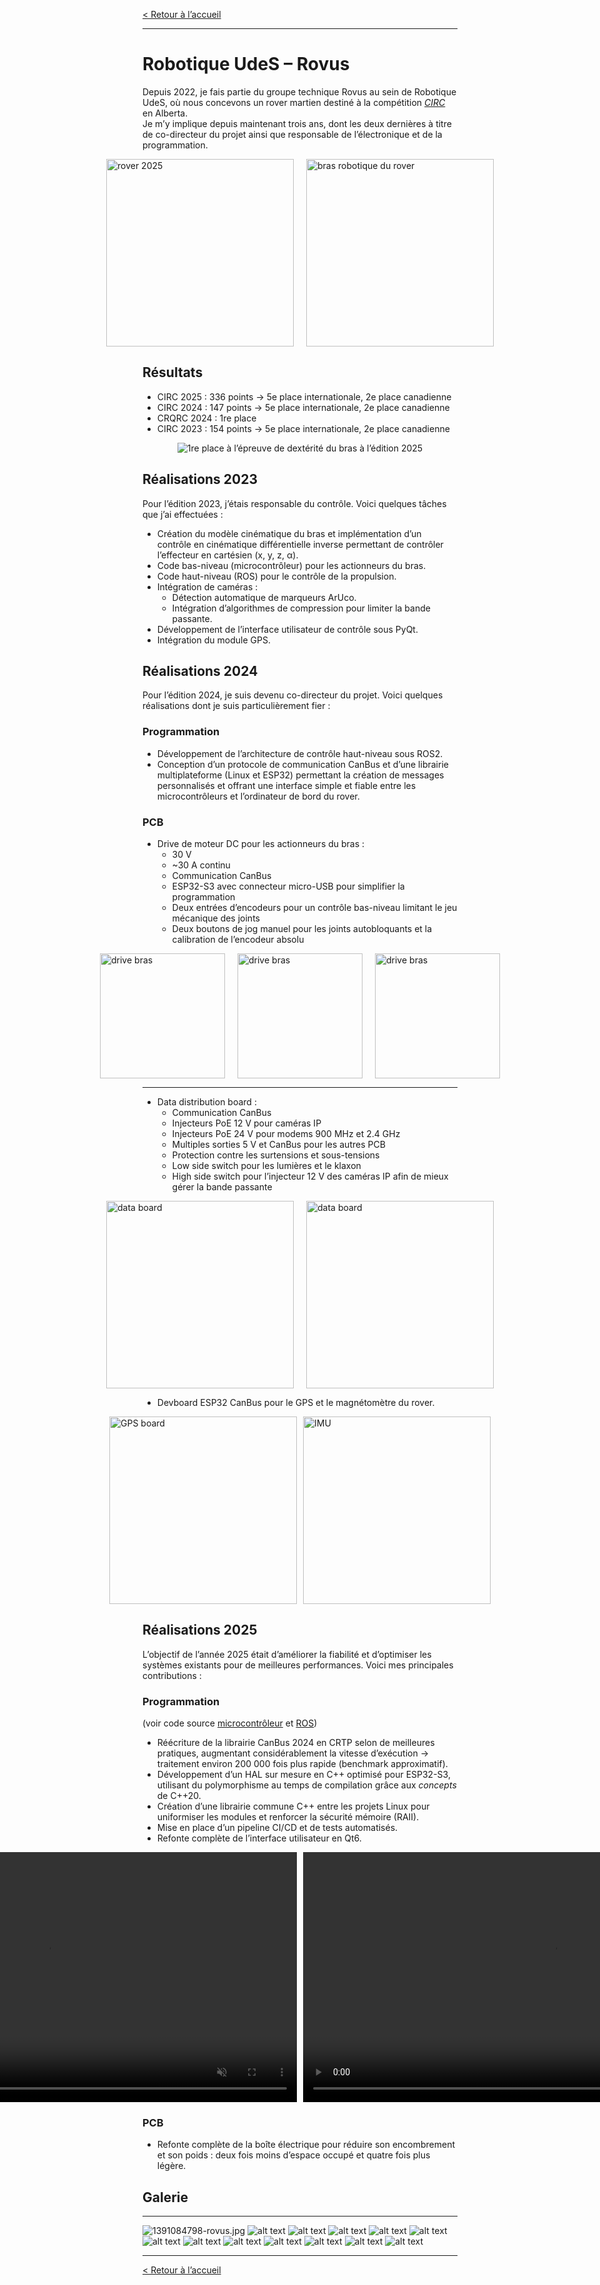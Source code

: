 [< Retour à l’accueil](/index.html)

--------------------------------------------------------------------------------

# Robotique UdeS – Rovus

Depuis 2022, je fais partie du groupe technique Rovus au sein de Robotique UdeS, où nous concevons un rover martien destiné à la compétition [*CIRC*](https://circ.cstag.ca/2024/) en Alberta.  
Je m’y implique depuis maintenant trois ans, dont les deux dernières à titre de co-directeur du projet ainsi que responsable de l’électronique et de la programmation.

<div style="display: flex; justify-content: center; align-items: center; gap: 10px;">
  <img src="media/rover-2025.jpeg" alt="rover 2025" style="height:300px; margin-right: 10px;">
  <img src="media/rover-arm-2025.jpg" alt="bras robotique du rover" style="height:300px;">
</div>

## Résultats

- CIRC 2025 : 336 points → 5e place internationale, 2e place canadienne  
- CIRC 2024 : 147 points → 5e place internationale, 2e place canadienne  
- CRQRC 2024 : 1re place  
- CIRC 2023 : 154 points → 5e place internationale, 2e place canadienne

<div style="display: flex; justify-content: center; align-items: center; gap: 10px;">
  <img src="media/received_782420090900139.jpeg" alt="1re place à l’épreuve de dextérité du bras à l’édition 2025">
</div>

## Réalisations 2023

Pour l’édition 2023, j’étais responsable du contrôle. Voici quelques tâches que j’ai effectuées :

- Création du modèle cinématique du bras et implémentation d’un contrôle en cinématique différentielle inverse permettant de contrôler l’effecteur en cartésien (x, y, z, α).
- Code bas-niveau (microcontrôleur) pour les actionneurs du bras.
- Code haut-niveau (ROS) pour le contrôle de la propulsion.
- Intégration de caméras :
  - Détection automatique de marqueurs ArUco.
  - Intégration d’algorithmes de compression pour limiter la bande passante.
- Développement de l’interface utilisateur de contrôle sous PyQt.
- Intégration du module GPS.

## Réalisations 2024

Pour l’édition 2024, je suis devenu co-directeur du projet. Voici quelques réalisations dont je suis particulièrement fier :

### Programmation

- Développement de l’architecture de contrôle haut-niveau sous ROS2.  
- Conception d’un protocole de communication CanBus et d’une librairie multiplateforme (Linux et ESP32) permettant la création de messages personnalisés et offrant une interface simple et fiable entre les microcontrôleurs et l’ordinateur de bord du rover.

### PCB

- Drive de moteur DC pour les actionneurs du bras :
  - 30 V  
  - ~30 A continu  
  - Communication CanBus  
  - ESP32-S3 avec connecteur micro-USB pour simplifier la programmation  
  - Deux entrées d’encodeurs pour un contrôle bas-niveau limitant le jeu mécanique des joints  
  - Deux boutons de jog manuel pour les joints autobloquants et la calibration de l’encodeur absolu

<div style="display: flex; justify-content: center; align-items: center; gap: 10px;">
  <img src="media/Screenshot%20from%202024-05-20%2023-42-54.png" alt="drive bras" style="width:200px; margin-right: 10px;">
  <img src="media/Screenshot from 2024-05-20 23-43-10.png" alt="drive bras" style="width:200px; margin-right: 10px;">
  <img src="media/drive27A.jpg" alt="drive bras" style="width:200px;">
</div>

---

- Data distribution board :
  - Communication CanBus  
  - Injecteurs PoE 12 V pour caméras IP  
  - Injecteurs PoE 24 V pour modems 900 MHz et 2.4 GHz  
  - Multiples sorties 5 V et CanBus pour les autres PCB  
  - Protection contre les surtensions et sous-tensions
  - Low side switch pour les lumières et le klaxon  
  - High side switch pour l’injecteur 12 V des caméras IP afin de mieux gérer la bande passante

<div style="display: flex; justify-content: center; align-items: center; gap: 10px;">
  <img src="media/Screenshot from 2024-05-20 23-43-44.png" alt="data board" style="height: 300px; margin-right: 10px;">
  <img src="media/ddb.jpeg" alt="data board" style="height: 300px;">
</div>

- Devboard ESP32 CanBus pour le GPS et le magnétomètre du rover.

<div style="display: flex; justify-content: center; align-items: center; gap: 10px;">
  <img src="media/gps.jpeg" alt="GPS board" style="height: 300px;">
  <img src="media/Screenshot from 2024-05-21 00-00-01.png" alt="IMU" style="height: 300px">
</div>

## Réalisations 2025

L’objectif de l’année 2025 était d’améliorer la fiabilité et d’optimiser les systèmes existants pour de meilleures performances. Voici mes principales contributions :

### Programmation  
(voir code source [microcontrôleur](https://github.com/robotique-udes/rover_micro) et [ROS](https://github.com/robotique-udes/rover))

- Réécriture de la librairie CanBus 2024 en CRTP selon de meilleures pratiques, augmentant considérablement la vitesse d’exécution → traitement environ 200 000 fois plus rapide (benchmark approximatif).  
- Développement d’un HAL sur mesure en C++ optimisé pour ESP32-S3, utilisant du polymorphisme au temps de compilation grâce aux *concepts* de C++20.  
- Création d’une librairie commune C++ entre les projets Linux pour uniformiser les modules et renforcer la sécurité mémoire (RAII).  
- Mise en place d’un pipeline CI/CD et de tests automatisés.  
- Refonte complète de l’interface utilisateur en Qt6.

<div style="display: flex; justify-content: center; align-items: center; gap: 10px;">
  <video height="400" controls muted>
    <source src="media/arm-test-circ2025.mp4" type="video/mp4">
    Your browser does not support the video tag.
  </video>

  <video height="400" controls muted>
    <source src="media/rover-driving-circ2025.mp4" type="video/mp4">
    Your browser does not support the video tag.
  </video>
</div>

### PCB

- Refonte complète de la boîte électrique pour réduire son encombrement et son poids : deux fois moins d’espace occupé et quatre fois plus légère.

## Galerie
--------------------------------------------------------------------------------

![1391084798-rovus.jpg](media/45ca7d14-44ed-480f-b7ef-cd262474ab6a.jpeg)
![alt text](media/1391084798-rovus.jpg)
![alt text](media/circ2024.jpeg)
![alt text](media/csa-0.jpeg)
![alt text](media/20250814_0963.jpg)
![alt text](media/20250814_0967.jpg)
![alt text](media/20250814_0971.jpg)
![alt text](media/20250814_0977.jpg)
![alt text](media/20250814_0992.jpg)
![alt text](media/20250814_1003.jpg)
![alt text](media/20250814_1008.jpg)
![alt text](media/20250814_1032.jpg)
![alt text](media/received_1418764759424300.jpeg)

--------------------------------------------------------------------------------

[< Retour à l’accueil](/index.html)
